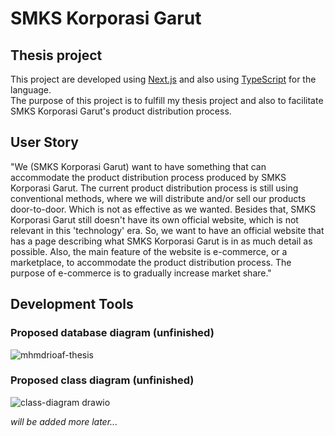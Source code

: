 # SMKS Korporasi Garut

## Thesis project

This project are developed using [Next.js](https://nextjs.org/) and also using [TypeScript](https://www.typescriptlang.org/) for the language.  
The purpose of this project is to fulfill my thesis project and also to facilitate SMKS Korporasi Garut's product distribution process.

## User Story

"We (SMKS Korporasi Garut) want to have something that can accommodate the product distribution process produced by SMKS Korporasi Garut. The current product distribution process is still using conventional methods, where we will distribute and/or sell our products door-to-door. Which is not as effective as we wanted. Besides that, SMKS Korporasi Garut still doesn't have its own official website, which is not relevant in this 'technology' era. So, we want to have an official website that has a page describing what SMKS Korporasi Garut is in as much detail as possible. Also, the main feature of the website is e-commerce, or a marketplace, to accommodate the product distribution process. The purpose of e-commerce is to gradually increase market share."

## Development Tools

### Proposed database diagram (unfinished)  
![mhmdrioaf-thesis](https://github.com/mhmdrioaf/korporasi-garut-marketplace/assets/77482212/2e575985-a360-451c-8a8f-a2e9fd82780c)


### Proposed class diagram (unfinished)  
![class-diagram drawio](https://github.com/mhmdrioaf/korporasi-garut-marketplace/assets/77482212/858a5ad8-20a5-405a-9fa7-3f3141f8663a)



_will be added more later..._
